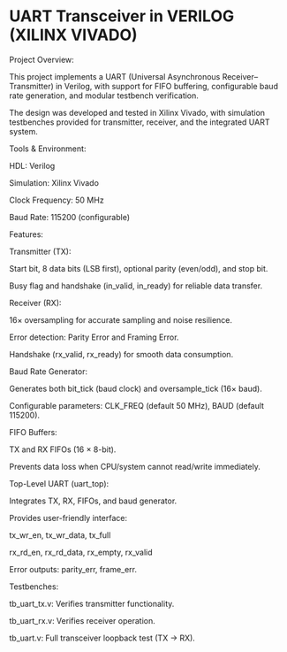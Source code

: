 # UART Transceiver in VERILOG (XILINX VIVADO)
Project Overview: 

This project implements a UART (Universal Asynchronous Receiver–Transmitter) in Verilog, with support for FIFO buffering, configurable baud rate generation, and modular testbench verification.

The design was developed and tested in Xilinx Vivado, with simulation testbenches provided for transmitter, receiver, and the integrated UART system.

Tools & Environment:

HDL: Verilog

Simulation: Xilinx Vivado

Clock Frequency: 50 MHz

Baud Rate: 115200 (configurable)

Features:

Transmitter (TX):

Start bit, 8 data bits (LSB first), optional parity (even/odd), and stop bit.

Busy flag and handshake (in_valid, in_ready) for reliable data transfer.

Receiver (RX):

16× oversampling for accurate sampling and noise resilience.

Error detection: Parity Error and Framing Error.

Handshake (rx_valid, rx_ready) for smooth data consumption.

Baud Rate Generator:

Generates both bit_tick (baud clock) and oversample_tick (16× baud).

Configurable parameters: CLK_FREQ (default 50 MHz), BAUD (default 115200).

FIFO Buffers:

TX and RX FIFOs (16 × 8-bit).

Prevents data loss when CPU/system cannot read/write immediately.

Top-Level UART (uart_top):

Integrates TX, RX, FIFOs, and baud generator.

Provides user-friendly interface:

tx_wr_en, tx_wr_data, tx_full

rx_rd_en, rx_rd_data, rx_empty, rx_valid

Error outputs: parity_err, frame_err.

Testbenches:

tb_uart_tx.v: Verifies transmitter functionality.

tb_uart_rx.v: Verifies receiver operation.

tb_uart.v: Full transceiver loopback test (TX → RX).
